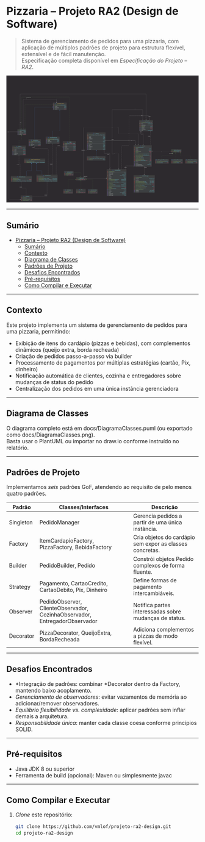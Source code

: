 # Pizzaria – Projeto RA2 (Design de Software)

> Sistema de gerenciamento de pedidos para uma pizzaria, com aplicação de múltiplos padrões de projeto para estrutura flexível, extensível e de fácil manutenção.  
> Especificação completa disponível em _Especificação do Projeto – RA2_.

<div>
<img src="diagrama.png">
<div>

---

## Sumário

- [Pizzaria – Projeto RA2 (Design de Software)](#pizzaria--projeto-ra2-design-de-software)
    - [Sumário](#sumário)
    - [Contexto](#contexto)
    - [Diagrama de Classes](#diagrama-de-classes)
    - [Padrões de Projeto](#padrões-de-projeto)
    - [Desafios Encontrados](#desafios-encontrados)
    - [Pré-requisitos](#pré-requisitos)
    - [Como Compilar e Executar](#como-compilar-e-executar)

---

## Contexto

Este projeto implementa um sistema de gerenciamento de pedidos para uma pizzaria, permitindo:

- Exibição de itens do cardápio (pizzas e bebidas), com complementos dinâmicos (queijo extra, borda recheada)
- Criação de pedidos passo-a-passo via builder
- Processamento de pagamentos por múltiplas estratégias (cartão, Pix, dinheiro)
- Notificação automática de clientes, cozinha e entregadores sobre mudanças de status do pedido
- Centralização dos pedidos em uma única instância gerenciadora

---

## Diagrama de Classes

O diagrama completo está em docs/DiagramaClasses.puml (ou exportado como docs/DiagramaClasses.png).  
Basta usar o PlantUML ou importar no draw.io conforme instruído no relatório.

---

## Padrões de Projeto

Implementamos _seis_ padrões GoF, atendendo ao requisito de pelo menos quatro padrões.

| Padrão    | Classes/Interfaces                                                         | Descrição                                                |
| --------- | -------------------------------------------------------------------------- | -------------------------------------------------------- |
| Singleton | PedidoManager                                                              | Gerencia pedidos a partir de uma única instância.        |
| Factory   | ItemCardapioFactory, PizzaFactory, BebidaFactory                           | Cria objetos do cardápio sem expor as classes concretas. |
| Builder   | PedidoBuilder, Pedido                                                      | Constrói objetos Pedido complexos de forma fluente.      |
| Strategy  | Pagamento, CartaoCredito, CartaoDebito, Pix, Dinheiro                      | Define formas de pagamento intercambiáveis.              |
| Observer  | PedidoObserver, ClienteObservador, CozinhaObservador, EntregadorObservador | Notifica partes interessadas sobre mudanças de status.   |
| Decorator | PizzaDecorator, QueijoExtra, BordaRecheada                                 | Adiciona complementos a pizzas de modo flexível.         |

---

## Desafios Encontrados

- *Integração de padrões: combinar *Decorator dentro da Factory, mantendo baixo acoplamento.
- _Gerenciamento de observadores_: evitar vazamentos de memória ao adicionar/remover observadores.
- _Equilíbrio flexibilidade vs. complexidade_: aplicar padrões sem inflar demais a arquitetura.
- _Responsabilidade única_: manter cada classe coesa conforme princípios SOLID.

---

## Pré-requisitos

- Java JDK 8 ou superior
- Ferramenta de build (opcional): Maven ou simplesmente javac

---

## Como Compilar e Executar

1. _Clone_ este repositório:
   ```bash
   git clone https://github.com/vmlof/projeto-ra2-design.git
   cd projeto-ra2-design
   ```
